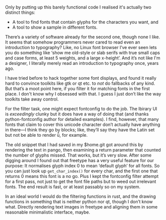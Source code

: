 Only by putting up this barely functional code I realised it's actually two distinct things:

 - A tool to find fonts that contain glyphs for the characters you want, and
 - A tool to show a sample in different fonts.

There’s a variety of software already for the second one, though none I like.  It seems that somehow programmers never cared to read even an introduction to typography? Like, no Linux font browser I’ve ever seen lets you do something like ‘show me old-style or slab serifs with true small caps and case forms, at least 5 weights, and a large x-height’.  And it’s not like I'm a designer, I literally merely read an introduction to typography once, years ago.

I have tried before to hack together some font displays, and found it really hard to convince toolkits like gtk or qt etc. to *not* do fallbacks of any kind.  But that’s a moot point here, if you filter it for matching fonts in the first place.  I don't know why I obsessed with that.  I guess I just don’t like the way toolkits take away control.

For the filter task, one might expect fontconfig to do the job.  The lbirary UI is *exceedingly* clunky but it does have a way of doing that (and thanks python-fontconfig author for detailed examples).  I find, however, that many fonts that claim to cover this unicode character don’t actually have anything in there—I think they go by blocks; like, they’ll say they have the Latin set but not be able to render ǚ, for example.

The old snippet that I had saved in my $home.git got around this by rendering the text in pango, then examining a return parameter that counted the number of glyphs missed.  That works, but it’s very slow.  After some digging around I found out that freetype has a very useful feature for our purpose: It normalises glyph index 0 to mean ‘default glyph’ for all fonts.  So you can just look up `get_char_index()` for every char, and the first one that returns 0 means this font is a no go.  Plus I kept the fontconfig filter attempt for a first pass, not just to get the font file paths but to weed out irrelevant fonts.  The end result is fast, or at least passably so on my system.

In an ideal world I would do the filtering functions in rust, and the drawing functions in something that is neither python nor qt, though I don’t know what.  Directly rendering text images in freetype and aligning them in some reasonable minimalistic interface, maybe.
